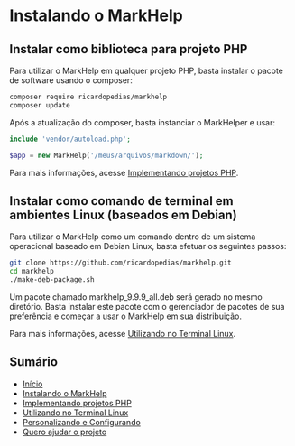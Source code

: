 # Instalando o MarkHelp

## Instalar como biblioteca para projeto PHP

Para utilizar o MarkHelp em qualquer projeto PHP, basta instalar 
o pacote de software usando o composer:

```bash
composer require ricardopedias/markhelp
composer update
```

Após a atualização do composer, basta instanciar o MarkHelper e usar:

```php
include 'vendor/autoload.php';

$app = new MarkHelp('/meus/arquivos/markdown/');
```

Para mais informações, acesse [Implementando projetos PHP](utilizar-como-biblioteca.md).

## Instalar como comando de terminal em ambientes Linux (baseados em Debian)

Para utilizar o MarkHelp como um comando dentro de um sistema operacional 
baseado em Debian Linux, basta efetuar os seguintes passos:

```bash
git clone https://github.com/ricardopedias/markhelp.git
cd markhelp
./make-deb-package.sh
```

Um pacote chamado markhelp_9.9.9_all.deb será gerado no mesmo diretório. 
Basta instalar este pacote com o gerenciador de pacotes de sua preferência 
e começar a usar o MarkHelp em sua distribuição.

Para mais informações, acesse [Utilizando no Terminal Linux](utilizar-no-terminal.md).

## Sumário

-   [Início](index.md)
-   [Instalando o MarkHelp](instalando.md)
-   [Implementando projetos PHP](utilizar-como-biblioteca.md)
-   [Utilizando no Terminal Linux](utilizar-no-terminal.md)
-   [Personalizando e Configurando](configuracoes.md)
-   [Quero ajudar o projeto](como-ajudar.md)

